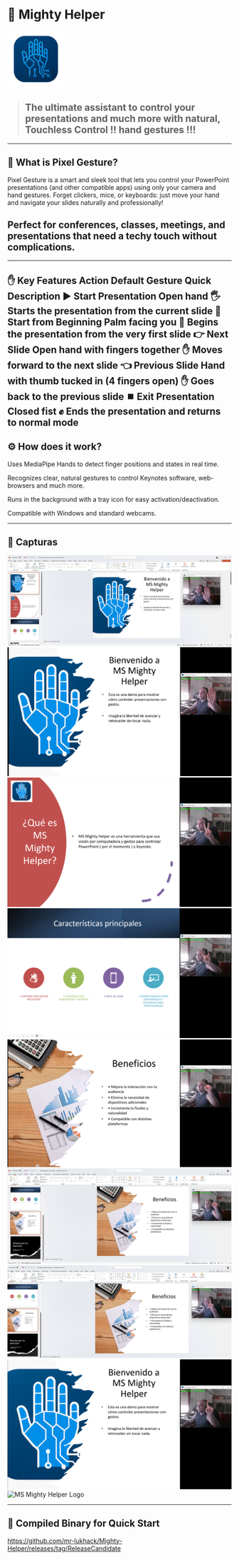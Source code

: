 # 🚀 Mighty Helper
 
![MS Mighty Helper Logo](./logo_128x128.png)

> ## The ultimate assistant to control your presentations and much more with natural, Touchless Control !! hand gestures !!!

---

## 🎯 What is Pixel Gesture?

Pixel Gesture is a smart and sleek tool that lets you control your PowerPoint presentations (and other compatible apps) using only your camera and hand gestures. Forget clickers, mice, or keyboards: just move your hand and navigate your slides naturally and professionally!

## Perfect for conferences, classes, meetings, and presentations that need a techy touch without complications.


---

✋ Key Features
Action	Default Gesture	Quick Description
▶️ Start Presentation	Open hand 🖐️	Starts the presentation from the current slide
🔄 Start from Beginning	Palm facing you 🤚	Begins the presentation from the very first slide
👉 Next Slide	Open hand with fingers together ✋	Moves forward to the next slide
👈 Previous Slide	Hand with thumb tucked in (4 fingers open) ✋	Goes back to the previous slide
⏹️ Exit Presentation	Closed fist ✊	Ends the presentation and returns to normal mode
---

## ⚙️ How does it work?

Uses MediaPipe Hands to detect finger positions and states in real time.

Recognizes clear, natural gestures to control Keynotes software, web-browsers and much more.

Runs in the background with a tray icon for easy activation/deactivation.

Compatible with Windows and standard webcams.

---

## 📸 Capturas

![MS Mighty Helper Logo](./images/DemoShow-1.png)
![MS Mighty Helper Logo](./images/DemoShow-2.png)
![MS Mighty Helper Logo](./images/DemoShow-3.png)
![MS Mighty Helper Logo](./images/DemoShow-4.png)
![MS Mighty Helper Logo](./images/DemoShow-5.png)
![MS Mighty Helper Logo](./images/DemoShow-6.png)
![MS Mighty Helper Logo](./images/DemoShow-7.png)
![MS Mighty Helper Logo](./images/DemoShow-8.png)
![MS Mighty Helper Logo](./images/icontray.png)

---
## 🚀 Compiled Binary for Quick Start

https://github.com/mr-lukhack/Mighty-Helper/releases/tag/ReleaseCandidate

